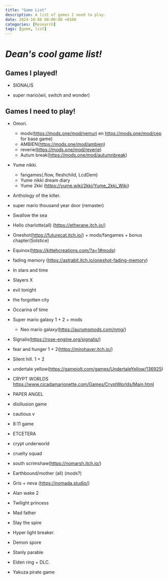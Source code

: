 ```yaml
---
title: "Game List"
description: A list of games I need to play.
date: 2024-10-08 00:00:00 +0100
categories: [Research]
tags: [game, list]
---
```


# *Dean's cool game list!*

## Games I played!

- SIGNALIS

- super mario(wii, switch and wonder)

## Games I need to play!

- Omori. 
    - mods(https://mods.one/mod/nemuri en https://mods.one/mod/cep for base game)
    - AMBIEN(https://mods.one/mod/ambien)
    - reverie(https://mods.one/mod/reverie)
    - Autum break(https://mods.one/mod/autumnbreak)


- Yume nikki.
    - fangames(.flow, fleshchild, LcdDem)
    - Yume nikki dream diary
    - Yume 2kki (https://yume.wiki/2kki/Yume_2kki_Wiki)

- Anthology of the killer.

- super mario thousand year door (remaster)

- Swallow the sea

- Hello charlotte(all) (https://etherane.itch.io/)

- Oneshot(https://futurecat.itch.io/) + mods/fangames + bonus chapter(Solstice)

- Equinox(https://kittehcreations.com/?a=1#mods)

- fading memory (https://astrabit.itch.io/oneshot-fading-memory)

- In stars and time

- Slayers X

- evil tonight

- the forgotten city

- Occarina of time

- Super mario galaxy 1 + 2 + mods
    - Neo mario galaxy(https://aurumsmods.com/nmg/)

- Signalis(https://rose-engine.org/signalis/)

- fear and hunger 1 + 2(https://mirohaver.itch.io/)

- Silent hill. 1 + 2

- undertale yellow(https://gamejolt.com/games/UndertaleYellow/136925)

- CRYPT WORLDS https://www.cicadamarionette.com/Games/CryptWorlds/Main.html

- PAPER ANGEL

- disillusion game

- cautious v

- 8:11 game

- ETCETERA

- crypt underworld

- cruelty squad

- south scrimshaw(https://nomarsh.itch.io/)

- Earthbound/mother (all) (mods?)

- Gris + neva (https://nomada.studio/)

- Alan wake 2

- Twilight princess

- Mad father

- Slay the spire

- Hyper light breaker.

- Demon spore

- Stanly parable

- Elden ring + DLC.

- Yakuza pirate game